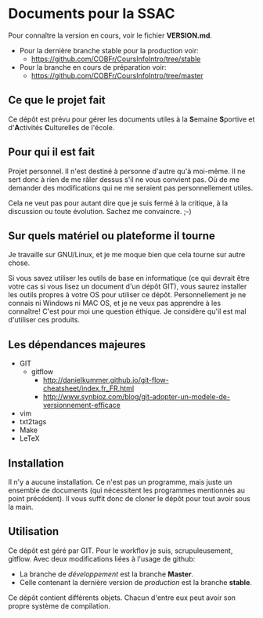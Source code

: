 Documents pour la SSAC
======================
Pour connaître la version en cours, voir le fichier **VERSION.md**.

* Pour la dernière branche stable pour la production voir:
	* https://github.com/COBFr/CoursInfoIntro/tree/stable
* Pour la branche en cours de préparation voir:
	* https://github.com/COBFr/CoursInfoIntro/tree/master


Ce que le projet fait
---------------------
Ce dépôt est prévu pour gérer les documents utiles à la **S**emaine **S**portive
et d'**A**ctivités **C**ulturelles de l'école.


Pour qui il est fait
--------------------
Projet personnel. Il n'est destiné à personne d'autre qu'à moi-même. Il ne sert
donc à rien de me râler dessus s'il ne vous convient pas. Où de me demander des
modifications qui ne me seraient pas personnellement utiles.

Cela ne veut pas pour autant dire que je suis fermé à la critique, à la
discussion ou toute évolution. Sachez me convaincre. ;-)


Sur quels matériel ou plateforme il tourne
------------------------------------------
Je travaille sur GNU/Linux, et je me moque bien que cela tourne sur autre chose.

Si vous savez utiliser les outils de base en informatique (ce qui devrait être
votre cas si vous lisez un document d'un dépôt GIT), vous saurez installer les
outils propres à votre OS pour utiliser ce dépôt. Personnellement je ne connais
ni Windows ni MAC OS, et je ne veux pas apprendre à les connaître! C'est pour
moi une question éthique. Je considère qu'il est mal d'utiliser ces produits.


Les dépendances majeures
------------------------
* GIT
	* gitflow
		* http://danielkummer.github.io/git-flow-cheatsheet/index.fr_FR.html
		* http://www.synbioz.com/blog/git-adopter-un-modele-de-versionnement-efficace
* vim
* txt2tags
* Make
* LeTeX


Installation
------------
Il n'y a aucune installation. Ce n'est pas un programme, mais juste un ensemble
de documents (qui nécessitent les programmes mentionnés au point précédent).
Il vous suffit donc de cloner le dépôt pour tout avoir sous la main.


Utilisation
-----------
Ce dépôt est géré par GIT. Pour le workflov je suis, scrupuleusement, gitflow.
Avec deux modifications liées à l'usage de github:

* La branche de *développement* est la branche **Master**.
* Celle contenant la dernière version de *production* est la branche **stable**.


Ce dépôt contient différents objets. Chacun d'entre eux peut avoir son propre
système de compilation.

